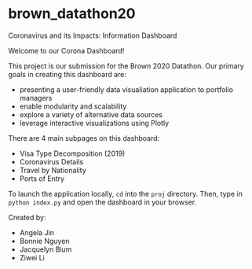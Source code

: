 # brown_datathon20
Coronavirus and its Impacts: Information Dashboard

Welcome to our Corona Dashboard! 

This project is our submission for the Brown 2020 Datathon. 
Our primary goals in creating this dashboard are:
* presenting a user-friendly data visualiation application to portfolio managers
* enable modularity and scalability 
* explore a variety of alternative data sources
* leverage interactive visualizations using Plotly 
  
There are 4 main subpages on this dashboard:
* Visa Type Decomposition (2019)
* Coronavirus Details
* Travel by Nationality
* Ports of Entry

To launch the application locally, `cd` into the `proj` directory.
Then, type in `python index.py` and open the dashboard in your browser. 

Created by:
* Angela Jin 
* Bonnie Nguyen
* Jacquelyn Blum
* Ziwei Li 